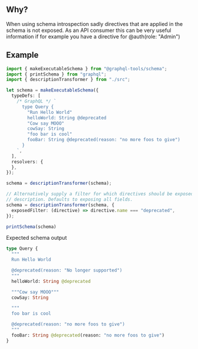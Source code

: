 ## Why?

When using schema introspection sadly directives that are applied in the schema is not exposed.
As an API consumer this can be very useful information if for example you have a directive for @auth(role: "Admin")


## Example
```ts
import { makeExecutableSchema } from "@graphql-tools/schema";
import { printSchema } from "graphql";
import { descriptionTransformer } from "./src";

let schema = makeExecutableSchema({
  typeDefs: [
    /* GraphQL */ `
      type Query {
        "Run Hello World"
		helloWorld: String @deprecated
		"Cow say MOOO"
        cowSay: String
		"foo bar is cool"
        fooBar: String @deprecated(reason: "no more foos to give")
      }
    `,
  ],
  resolvers: {
  },
});

schema = descriptionTransformer(schema);

// Alternatively supply a filter for which directives should be exposed in the
// description. Defaults to exposing all fields.
schema = descriptionTransformer(schema, {
  exposedFilter: (directive) => directive.name === "deprecated",
});

printSchema(schema)
```

Expected schema output
```graphql
type Query {
  """
  Run Hello World

  @deprecated(reason: "No longer supported")
  """
  helloWorld: String @deprecated

  """Cow say MOOO"""
  cowSay: String

  """
  foo bar is cool

  @deprecated(reason: "no more foos to give")
  """
  fooBar: String @deprecated(reason: "no more foos to give")
}
```
